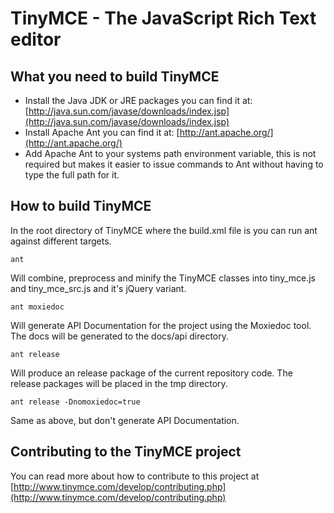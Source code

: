 TinyMCE - The JavaScript Rich Text editor
==========================================

What you need to build TinyMCE
-------------------------------
* Install the Java JDK or JRE packages you can find it at: [http://java.sun.com/javase/downloads/index.jsp](http://java.sun.com/javase/downloads/index.jsp)
* Install Apache Ant you can find it at: [http://ant.apache.org/](http://ant.apache.org/)
* Add Apache Ant to your systems path environment variable, this is not required but makes it easier to issue commands to Ant without having to type the full path for it.

How to build TinyMCE
---------------------

In the root directory of TinyMCE where the build.xml file is you can run ant against different targets.

`ant`

Will combine, preprocess and minify the TinyMCE classes into tiny_mce.js and tiny_mce_src.js and it's jQuery variant.

`ant moxiedoc`

Will generate API Documentation for the project using the Moxiedoc tool. The docs will be generated to the docs/api directory.

`ant release`

Will produce an release package of the current repository code. The release packages will be placed in the tmp directory.

`ant release -Dnomoxiedoc=true`

Same as above, but don't generate API Documentation.

Contributing to the TinyMCE project
------------------------------------
You can read more about how to contribute to this project at [http://www.tinymce.com/develop/contributing.php](http://www.tinymce.com/develop/contributing.php)
